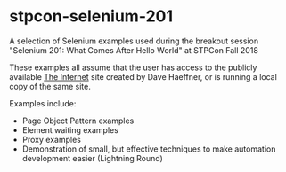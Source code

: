 # stpcon-selenium-201
A selection of Selenium examples used during the breakout session "Selenium 201: What Comes After Hello World" at STPCon Fall 2018

These examples all assume that the user has access to the publicly available
[The Internet](http://the-internet.herokuapp.com) site created by Dave Haeffner,
or is running a local copy of the same site.

Examples include:
* Page Object Pattern examples
* Element waiting examples
* Proxy examples
* Demonstration of small, but effective techniques to make automation development easier (Lightning Round)
